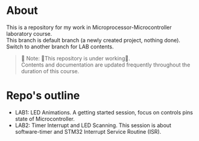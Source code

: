 # About
This is a repository for my work in Microprocessor-Microcontroller laboratory course.  
This branch is default branch (a newly created project, nothing done). Switch to another branch for LAB contents.
> 📌 Note: 🚧This repository is under working🚧.  
> Contents and documentation are updated frequently throughout the duration of this course.

# Repo's outline
- LAB1: LED Animations. A getting started session, focus on controls pins state of Microcontroller.
- LAB2: Timer Interrupt and LED Scanning. This session is about software-timer and STM32 Interrupt Service Routine (ISR).
